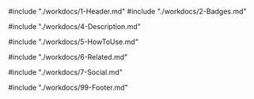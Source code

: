 #include "./workdocs/1-Header.md"
#include "./workdocs/2-Badges.md"

#include "./workdocs/4-Description.md"

#include "./workdocs/5-HowToUse.md"

#include "./workdocs/6-Related.md"

#include "./workdocs/7-Social.md"

#include "./workdocs/99-Footer.md"